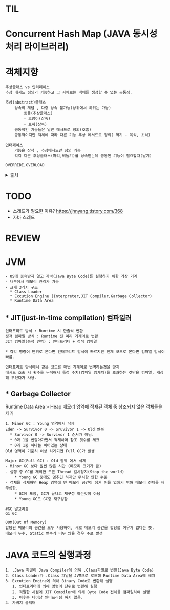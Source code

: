 # TIL

# Concurrent Hash Map (JAVA 동시성 처리 라이브러리)

# 객체지향
    추상클래스 vs 인터페이스
    추상 매서드 정의가 가능하고 그 자체로는 객체를 생성할 수 없는 공통점.

    추상(abstract)클래스
        상속의 개념 , 다중 상속 불가능(상위에서 하위는 가능)
            동물(추상클래스) 
            - 호랑이(상속) 
            - 토끼(상속)
        공통적인 기능들은 일반 메서드로 정의(호흡)
        공통적이지만 객체에 따라 다른 기능 추상 메서드로 정의( 먹기 - 육식, 초식)

    인터페이스
        기능을 장착 , 추상메서드만 정의 가능
        각각 다른 추상클래스(파리,비둘기)를 상속받는데 공통된 기능이 필요할때(날기)
        
    OVERRIDE,OVERLOAD
             







<details>
<summary>출처</summary>

https://2ssue.github.io/base/190509_PJI/    
https://doozi0316.tistory.com/  
https://coding-nyan.tistory.com/85  
https://beststar-1.tistory.com/3  
민국님

</details>

# TODO
* 스레드가 필요한 이유? https://jhnyang.tistory.com/368
* 자바 스레드
  
# REVIEW


# JVM
    - OS에 종속받지 않고 자바(Java Byte Code)를 실행하기 위한 가상 기계
    - 내부에서 메모리 관리가 가능
    - 크게 3가지 구조
      * Class Loader
      * Excution Engine (Interpreter,JIT Compiler,Garbage Collector)
      * Runtime Data Area

## * JIT(just-in-time compilation) 컴파일러
    인터프리트 방식 : Runtime 시 한줄씩 변환
    정적 컴파일 방식 : Runtime 전 미리 기계어로 변환
    JIT 컴파일(동적 번역) : 인터프리터 + 정적 컴파일

    * 각각 명령어 단위로 본다면 인터프리트 방식이 빠르지만 전체 코드로 본다면 컴파일 방식이 빠름.

    인터프리트 방식에서 같은 코드를 매번 기계어로 번역하는것을 방지
    메서드 호출 시 횟수를 누적해서 특정 수치(컴파일 임계치)를 초과하는 것만을 컴파일, 캐싱해 두었다가 사용.


## * Garbage Collector

Runtime Data Area > Heap 메모리 영역에 적재된 객체 중 참조되지 않은 객체들을 제거

    1. Minor GC : Young 영역에서 삭제
    Eden -> Survivor 0 -> Sruvivor 1 -> Old 반복
      * Survivor 0 -> Survivor 1 순서가 아님.
      * 0과 1을 번갈아가면서 적재하며 참조 횟수를 체크
      * 0과 1중 하나는 비어있는 상태
    Old 영역이 기준치 이상 차게되면 Full GC가 발생

    Major GC(Full GC) : Old 영역 에서 삭제
    - Minor GC 보다 훨씬 많은 시간 (메모리 크기가 큼)
    - 실행 중 GC를 제외한 모든 Thread 일시정지(Stop the world)
        * Young GC 중에도 멈추긴 하지만 무시할 만한 수준
    - 객체를 삭제하면 Heap 영역에 빈 메모리 공간이 생겨 이를 없애기 위해 메모리 전체를 재구성함.
        * GC에 포함, GC가 끝나고 재구성 하는것이 아님
        * Young GC도 GC중 재구성함
  
    #GC 알고리즘
    G1 GC
  
    OOM(Out Of Memory)
    할당된 메모리의 공간을 모두 사용하여, 새로 메모리 공간을 할당할 여유가 없다는 뜻.
    메모리 누수, Static 변수가 너무 많을 경우 주로 발생

# JAVA 코드의 실행과정
    1. .Java 파일이 Java Compiler에 의해 .Class파일로 변환(Java Byte Code)
    2. Class Loader가 .Class 파일을 JVM으로 로드해 Runtime Data Area에 배치
    3. Excution Engine에 의해 Binary Code로 변환해 실행 
       1. 인터프리터에 의해 명령어 단위로 변환해 실행
       2. 적절한 시점에 JIT Compiler에 의해 Byte Code 전체를 컴파일하여 실행
       3. 이후는 더이상 인터프리팅 하지 않음.
    4. 가비지 콜렉터
